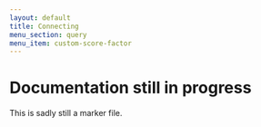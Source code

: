 ```yaml
---
layout: default
title: Connecting
menu_section: query
menu_item: custom-score-factor
---
```



# Documentation still in progress

This is sadly still a marker file.


